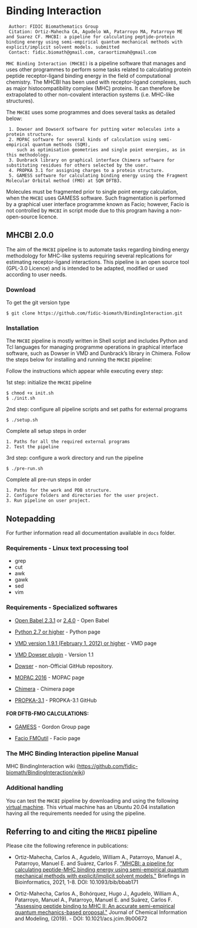 # Binding Interaction

```
 Author: FIDIC Biomathematics Group
 Citation: Ortiz-Mahecha CA, Agudelo WA, Patarroyo MA, Patarroyo ME and Suarez CF. MHCBI: a pipeline for calculating peptide-protein binding energy using semi-empirical quantum mechanical methods with explicit/implicit solvent models. submitted
 Contact: fidic.biomath@gmail.com, caraortizmah@gmail.com
```

`MHC Binding Interaction (MHCBI)` is a pipeline software that manages and uses other programmes to perform some tasks related to calculating protein peptide receptor-ligand binding energy in the field of computational chemistry.
The MHCBI has been used with receptor-ligand complexes, such as major histocompatibility complex (MHC) proteins.
It can therefore be extrapolated to other non-covalent interaction systems (i.e. MHC-like structures).

The `MHCBI` uses some programmes and does several tasks as detailed below:

     1. Dowser and DowserX software for putting water molecules into a protein structure.
     2. MOPAC software for several kinds of calculation using semi-empirical quantum methods (SQM), 
        such as optimisation geometries and single point energies, as in this methodology.
     3. Dunbrack library on graphical interface Chimera software for substituting residues for others selected by the user.
     4. PROPKA 3.1 for assigning charges to a protein structure.
     5. GAMESS software for calculating binding energy using the Fragment Molecular Orbital method (FMO) at SQM DFTB3.

Molecules must be fragmented prior to single point energy calculation, when the `MHCBI` uses GAMESS software. Such fragmentation is performed by a graphical user interface programme known as Facio; however, Facio is not controlled by `MHCBI` in script mode due to this program having a non-open-source licence.


## MHCBI 2.0.0

The aim of the `MHCBI` pipeline is to automate tasks regarding binding energy methodology for MHC-like systems requiring several replications for estimating receptor-ligand interactions.
This pipeline is an open source tool (GPL-3.0 Licence) and is intended to be adapted, modified or used according to user needs.

### Download

To get the git version type

    $ git clone https://github.com/fidic-biomath/BindingInteraction.git

### Installation

The `MHCBI` pipeline is mostly written in Shell script and includes Python and Tcl languages for managing programme operations in graphical interface software, such as Dowser in VMD and Dunbrack’s library in Chimera.
Follow the steps below for installing and running the `MHCBI` pipeline:

Follow the instructions which appear while executing every step:


1st step: initialize the `MHCBI` pipeline

    $ chmod +x init.sh
    $ ./init.sh

2nd step: configure all pipeline scripts and set paths for external programs

    $ ./setup.sh

  Complete all setup steps in order

    1. Paths for all the required external programs
    2. Test the pipeline

3rd step: configure a work directory and run the pipeline

    $ ./pre-run.sh

  Complete all pre-run steps in order

    1. Paths for the work and PDB structure.
    2. Configure folders and directories for the user project.
    3. Run pipeline on user project.

## Notepadding

For further information read all documentation available in `docs` folder.

### Requirements - Linux text processing tool

* grep
* cut
* awk
* gawk
* sed
* vim

### Requirements - Specialized softwares

* [Open Babel 2.3.1](https://openbabel.org/docs/dev/Installation/install.html) or [2.4.0](https://sourceforge.net/projects/openbabel/files/openbabel/2.4.0/) - Open Babel

* [Python 2.7 or higher](https://www.python.org/downloads/) - Python page

* [VMD version 1.9.1 (February 1, 2012) or higher](https://www.ks.uiuc.edu/Research/vmd/) - VMD page

* [VMD Dowser plugin](http://www.ks.uiuc.edu/Research/vmd/plugins/dowser/) - Version 1.1

* [Dowser](https://github.com/fidic-biomath/dowser) - non-Official GitHub repository.

* [MOPAC 2016](http://openmopac.net/Download_MOPAC_Executable_Step2.html) - MOPAC page

* [Chimera](https://www.cgl.ucsf.edu/chimera/download.html) - Chimera page

* [PROPKA-3.1](https://github.com/jensengroup/propka-3.1.git) - PROPKA-3.1 GitHub

#### FOR DFTB-FMO CALCULATIONS:

* [GAMESS](https://www.msg.chem.iastate.edu/GAMESS/download/register/) - Gordon Group page

* [Facio FMOutil](http://zzzfelis.sakura.ne.jp/) - Facio page

### The MHC Binding Interaction pipeline Manual
MHC BindingInteraction wiki (https://github.com/fidic-biomath/BindingInteraction/wiki)

### Additional handling

You can test the `MHCBI` pipeline by downloading and using the following [virtual machine](http://www.fidic.org.co/pagina/MHCBI.zip). 
This virtual machine has an Ubuntu 20.04 installation having all the requirements needed for using the pipeline.
 

## Referring to and citing the `MHCBI` pipeline

Please cite the following reference in publications:

*   Ortiz-Mahecha, Carlos A., Agudelo, William A., Patarroyo, Manuel A., Patarroyo, Manuel E. and Suárez, Carlos F. ["MHCBI: a pipeline for calculating peptide-MHC binding energy using semi-empirical quantum mechanical methods with explicit/implicit solvent models."](https://doi.org/10.1093/bib/bbab171) Briefings in Bioinformatics, 2021, 1-8. DOI: 10.1093/bib/bbab171

*   Ortiz-Mahecha, Carlos A., Bohórquez, Hugo J., Agudelo, William A., Patarroyo, Manuel A., Patarroyo, Manuel E. and Suárez, Carlos F. ["Assessing peptide binding to MHC II: An accurate semi-empirical quantum mechanics-based proposal."](https://doi.org/10.1021/acs.jcim.9b00672) Journal of Chemical Information and Modeling, (2019). - DOI: 10.1021/acs.jcim.9b00672

